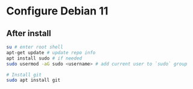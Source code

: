 # Configure Debian 11

## After install

```sh
su # enter root shell
apt-get update # update repo info
apt install sudo # if needed
sudo usermod -aG sudo <username> # add current user to `sudo` group

# Install git
sudo apt install git

```
